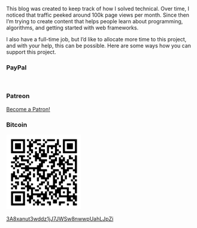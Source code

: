 



This blog was created to keep track of how I solved technical. Over time, I noticed that traffic peeked around 100k page views per month. Since then I’m trying to create content that helps people learn about programming, algorithms, and getting started with web frameworks.

I also have a full-time job, but I’d like to allocate more time to this project, and with your help, this can be possible. Here are some ways how you can support this project.

### <a href="#PayPal" class="headerlink" title="PayPal"></a>PayPal

<img src="https://www.paypal.com/en_US/i/scr/pixel.gif" width="1" height="1" />

### <a href="#Patreon" class="headerlink" title="Patreon"></a>Patreon

[Become a Patron!](https://www.patreon.com/bePatron?u=14300303)

### <a href="#Bitcoin" class="headerlink" title="Bitcoin"></a>Bitcoin

<img src="/images/bitcoin-qr.png" title="3A8xanut3wddz1jJ7JWSw8nwwpUahLJpZi" width="200" height="200" />

[3A8xanut3wddz1jJ7JWSw8nwwpUahLJpZi](bitcoin:3A8xanut3wddz1jJ7JWSw8nwwpUahLJpZi)

